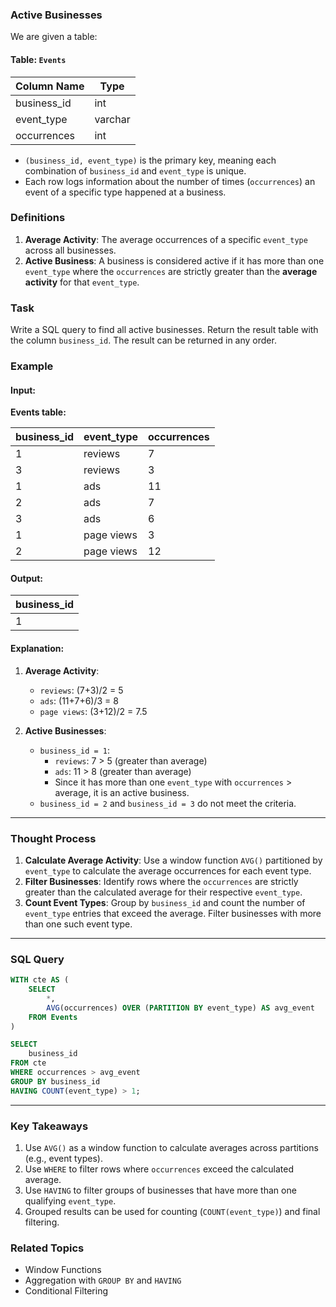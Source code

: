 ### Active Businesses
We are given a table:

#### Table: `Events`

| Column Name   | Type    |
|---------------|---------|
| business_id   | int     |
| event_type    | varchar |
| occurrences   | int     |

- `(business_id, event_type)` is the primary key, meaning each combination of `business_id` and `event_type` is unique.
- Each row logs information about the number of times (`occurrences`) an event of a specific type happened at a business.

### Definitions
1. **Average Activity**: The average occurrences of a specific `event_type` across all businesses.
2. **Active Business**: A business is considered active if it has more than one `event_type` where the `occurrences` are strictly greater than the **average activity** for that `event_type`.

### Task
Write a SQL query to find all active businesses. Return the result table with the column `business_id`. The result can be returned in any order.

### Example
#### Input:
**Events table:**

| business_id | event_type | occurrences |
|-------------|------------|-------------|
| 1           | reviews    | 7           |
| 3           | reviews    | 3           |
| 1           | ads        | 11          |
| 2           | ads        | 7           |
| 3           | ads        | 6           |
| 1           | page views | 3           |
| 2           | page views | 12          |

#### Output:

| business_id |
|-------------|
| 1           |

#### Explanation:
1. **Average Activity**:
   - `reviews`: (7+3)/2 = 5
   - `ads`: (11+7+6)/3 = 8
   - `page views`: (3+12)/2 = 7.5

2. **Active Businesses**:
   - `business_id = 1`:
     - `reviews`: 7 > 5 (greater than average)
     - `ads`: 11 > 8 (greater than average)
     - Since it has more than one `event_type` with `occurrences` > average, it is an active business.
   - `business_id = 2` and `business_id = 3` do not meet the criteria.

---

### Thought Process
1. **Calculate Average Activity**: Use a window function `AVG()` partitioned by `event_type` to calculate the average occurrences for each event type.
2. **Filter Businesses**: Identify rows where the `occurrences` are strictly greater than the calculated average for their respective `event_type`.
3. **Count Event Types**: Group by `business_id` and count the number of `event_type` entries that exceed the average. Filter businesses with more than one such event type.

---

### SQL Query
```sql
WITH cte AS (
    SELECT 
        *, 
        AVG(occurrences) OVER (PARTITION BY event_type) AS avg_event
    FROM Events
)

SELECT 
    business_id
FROM cte 
WHERE occurrences > avg_event
GROUP BY business_id
HAVING COUNT(event_type) > 1;
```

---

### Key Takeaways
1. Use `AVG()` as a window function to calculate averages across partitions (e.g., event types).
2. Use `WHERE` to filter rows where `occurrences` exceed the calculated average.
3. Use `HAVING` to filter groups of businesses that have more than one qualifying `event_type`.
4. Grouped results can be used for counting (`COUNT(event_type)`) and final filtering.

### Related Topics
- Window Functions
- Aggregation with `GROUP BY` and `HAVING`
- Conditional Filtering
